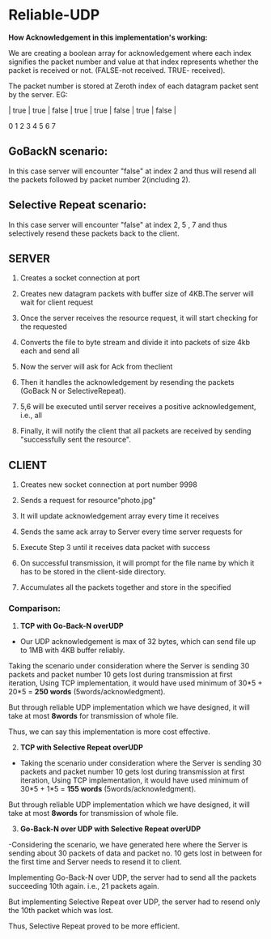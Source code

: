# Reliable-UDP

**How Acknowledgement in this implementation's working:**

We are creating a boolean array for acknowledgement where each index signifies the packet number and value at that index represents whether the packet is received or not. (FALSE-not received. TRUE- received).

The packet number is stored at Zeroth index of each datagram packet sent by the server. EG:

| true | true | false | true | true | false | true | false |


0 1 2 3 4 5 6 7

## GoBackN scenario:

In this case server will encounter &quot;false&quot; at index 2 and thus will resend all the packets followed by packet number 2(including 2).

## Selective Repeat scenario:

In this case server will encounter &quot;false&quot; at index 2, 5 , 7 and thus selectively resend these packets back to the client.



## SERVER

1. Creates a socket connection at port
2. Creates new datagram packets with buffer size of 4KB.The server will wait for client request

    
3. Once the server receives the resource request, it will start checking for the requested
4. Converts the file to byte stream and divide it into packets of size 4kb each and send all
5. Now the server will ask for Ack from theclient
6. Then it handles the acknowledgement by resending the packets (GoBack N or SelectiveRepeat).
7. 5,6 will be executed until server receives a positive acknowledgement, i.e., all
8. Finally, it will notify the client that all packets are received by sending &quot;successfully sent the resource&quot;.

## CLIENT

1. Creates new socket connection at port number 9998

2. Sends a request for resource&quot;photo.jpg&quot;
3. It will update acknowledgement array every time it receives
4. Sends the same ack array to Server every time server requests for
5. Execute Step 3 until it receives data packet with success
6. On successful transmission, it will prompt for the file name by which it has to be stored in the client-side directory.
6. Accumulates all the packets together and store in the specified

### Comparison:

  1. **TCP with Go-Back-N overUDP**

- Our UDP acknowledgement is max of 32 bytes, which can send file up to 1MB with 4KB buffer reliably.

Taking the scenario under consideration where the Server is sending 30 packets and packet number 10 gets lost during transmission at first iteration, Using TCP implementation, it would have used minimum of 30\*5 + 20\*5 = **250 words** (5words/acknowledgment).

But through reliable UDP implementation which we have designed, it will take at most **8words** for transmission of whole file.

Thus, we can say this implementation is more cost effective.



  2. **TCP with Selective Repeat overUDP**

- Taking the scenario under consideration where the Server is sending 30 packets and packet number 10 gets lost during transmission at first iteration, Using TCP implementation, it would have used minimum of 30\*5 + 1\*5 = **155 words** (5words/acknowledgment).

But through reliable UDP implementation which we have designed, it will take at most **8words** for transmission of whole file.



  3. **Go-Back-N over UDP with Selective Repeat overUDP**

-Considering the scenario, we have generated here where the Server is sending about 30 packets of data and packet no. 10 gets lost in between for the first time and Server needs to resend it to client.

Implementing Go-Back-N over UDP, the server had to send all the packets succeeding 10th again. i.e., 21 packets again.

But implementing Selective Repeat over UDP, the server had to resend only the 10th packet which was lost.

Thus, Selective Repeat proved to be more efficient.
